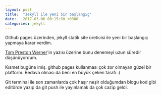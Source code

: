 ```yaml
---
layout: post
title:  "Jekyll ile yeni bir başlangıç"
date:   2017-03-06 00:15:00 +0300
categories: jekyll
---
```


Github pages üzerinden, jekyll statik site üreticisi ile yeni bir başlangıç yapmaya karar verdim.

[Tom Preston Werner][Tom Preston Werner]'in yazısı üzerine bunu denemeyi uzun süredir düşünüyordum.

Kısmet bugüne imiş. github pages kullanması çok zor olmayan güzel bir platform.
    Bedava olması da beni en büyük çeken tarafı :)

Git terminal ile son zamanlarda çok haşır neşir olduğumdan blogu kod gibi editörde yazıp da git push ile yayınlamak da çok cazip geldi.

[Tom Preston Werner]: http://tom.preston-werner.com/2008/11/17/blogging-like-a-hacker.html